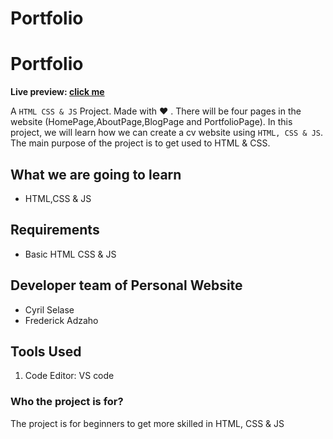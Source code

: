 # Portfolio

# Portfolio

**Live preview: [click me](file:///C:/Users/SELASE/github/JS_CSS_PortfolioProject/index.html)**

A `HTML CSS & JS` Project. Made with ♥ . There will be four pages in the website (HomePage,AboutPage,BlogPage and PortfolioPage). In this project, we will learn how we can create a cv website using `HTML, CSS & JS`. The main purpose of the project is to get used to  HTML & CSS.

## What we are going to learn

- HTML,CSS & JS

## Requirements

- Basic HTML CSS & JS

## Developer team of Personal Website

- Cyril Selase
- Frederick Adzaho

## Tools Used

1. Code Editor: VS code

### Who the project is for?

The project is for beginners to get more skilled in HTML, CSS & JS
